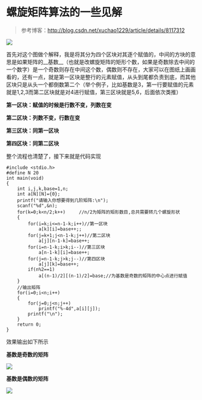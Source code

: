 # 螺旋矩阵算法的一些见解

>参考博客：http://blog.csdn.net/xuchao1229/article/details/8117312


![](http://img.my.csdn.net/uploads/201210/26/1351265444_2393.jpg)


首先对这个图做个解释，我是将其分为四个区块对其逐个赋值的，中间的方块的意思是如果矩阵的__基数__（也就是改螺旋矩阵的矩形个数，如果是奇数除去中间的一个数字）是一个奇数则存在中间这个数，偶数则不存在，大家可以在图纸上画画看的，还有一点，就是第一区块是整行的元素赋值，从头到尾都负责到底，而其他区块只是从头一个都倒数第二个（举个例子，比如基数是3，第一行要赋值的元素就是1,2,3而第二区块就是对4进行赋值，第三区块就是5,6，后面依次类推）

__第一区块：赋值的时候是行数不变，列数在变__

__第二区块：列数不变，行数在变__

__第三区块：同第一区块__

__第四区块：同第二区块__

整个流程也清楚了，接下来就是代码实现


	#include <stdio.h>  
	#define N 20  
	int main(void)  
	{  
	    int i,j,k,base=1,n;  
	    int a[N][N]={0};  
	    printf("请输入你想要得到几阶矩阵:\n");  
	    scanf("%d",&n);  
	    for(k=0;k<n/2;k++)     //n/2为矩阵的矩形数目,总共需要转几个螺旋形状  
	    {  
	        for(i=k;i<=n-1-k;i++)//第一区块  
	            a[k][i]=base++;;  
	        for(j=k+1;j<n-1-k;j++)//第二区块  
	            a[j][n-1-k]=base++;  
	        for(i=n-1-k;i>k;i--)//第三区块  
	            a[n-1-k][i]=base++;  
	        for(j=n-1-k;j>k;j--)//第四区块  
	            a[j][k]=base++;  
	        if(n%2==1)  
	            a[(n-1)/2][(n-1)/2]=base;//为基数是奇数的矩阵的中心点进行赋值  
	    }  
	    //输出矩阵  
	    for(i=0;i<n;i++)  
	    {  
	        for(j=0;j<n;j++)  
	            printf("%-4d",a[i][j]);  
	        printf("\n");  
	    }  
	    return 0;  
	}    

效果输出如下所示

__基数是奇数的矩阵__

![](http://img.my.csdn.net/uploads/201210/27/1351267225_2552.png)

__基数是偶数的矩阵__

![](http://img.my.csdn.net/uploads/201210/27/1351267261_4902.png)
